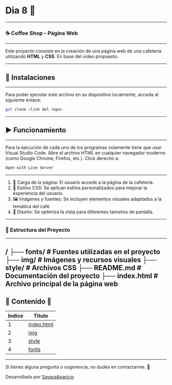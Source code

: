 # Dia 8 📌
---
### ☕ Coffee Shop - Página Web
---

Este proyecto consiste en la creación de una página web de una cafetería utilizando **HTML** y **CSS**.
En base del video propuesto.

---
## 🔩 Instalaciones 
---
Para poder ejecutar este archivo en su dispositivo localmente, acceda al siguiente enlace: 

```sh
git clone <link del repo>
```
---
## ▶️ Funcionamiento
---
Para la ejecución de cada uno de los programas solamente tiene que usar Visual Studio Code. Abre el archivo HTML en cualquier navegador moderno (como Google Chrome, Firefox, etc.). Click derecho a:

```sh
Open with Live Server
```

---
1. 🏁 Carga de la página: El usuario accede a la página de la cafetería.
2. 🎨 Estilos CSS: Se aplican estilos personalizados para mejorar la experiencia del usuario.
3. 🖼️ Imágenes y fuentes: Se incluyen elementos visuales adaptados a la temática del café.
4. 📄 Diseño: Se optimiza la vista para diferentes tamaños de pantalla.

---
### 📁 Estructura del Proyecto
---
/
├── fonts/           # Fuentes utilizadas en el proyecto
├── img/             # Imágenes y recursos visuales
├── style/           # Archivos CSS
├── README.md        # Documentación del proyecto
├── index.html       # Archivo principal de la página web
---
📌 Contenido 📖
---
| Indice | Titulo  |
|--|--|
| 1 | [index.html](index.html) |
| 2 | [img](img) |
| 3 | [style](style) |
| 4 | [fonts](fonts) |

---
Si tienes alguna pregunta o sugerencia, no dudes en contactarme. 🚀

Desarrollado por [SayaraAparicio](https://github.com/SayaraAparicio/)
